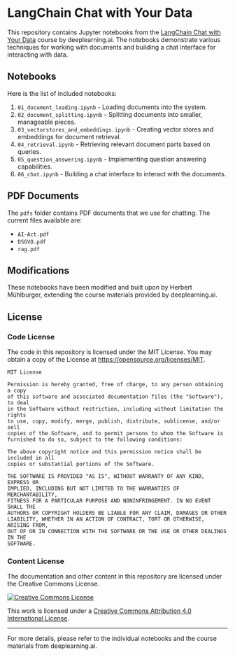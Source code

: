 # LangChain Chat with Your Data

This repository contains Jupyter notebooks from the [LangChain Chat with Your Data](https://learn.deeplearning.ai/courses/langchain-chat-with-your-data) course by deeplearning.ai. The notebooks demonstrate various techniques for working with documents and building a chat interface for interacting with data.

## Notebooks

Here is the list of included notebooks:

1. `01_document_loading.ipynb` - Loading documents into the system.
2. `02_document_splitting.ipynb` - Splitting documents into smaller, manageable pieces.
3. `03_vectorstores_and_embeddings.ipynb` - Creating vector stores and embeddings for document retrieval.
4. `04_retrieval.ipynb` - Retrieving relevant document parts based on queries.
5. `05_question_answering.ipynb` - Implementing question answering capabilities.
6. `06_chat.ipynb` - Building a chat interface to interact with the documents.

## PDF Documents

The `pdfs` folder contains PDF documents that we use for chatting. The current files available are:

- `AI-Act.pdf`
- `DSGVO.pdf`
- `rag.pdf`

## Modifications

These notebooks have been modified and built upon by Herbert Mühlburger, extending the course materials provided by deeplearning.ai.

## License

### Code License

The code in this repository is licensed under the MIT License. You may obtain a copy of the License at https://opensource.org/licenses/MIT.

```text
MIT License

Permission is hereby granted, free of charge, to any person obtaining a copy
of this software and associated documentation files (the "Software"), to deal
in the Software without restriction, including without limitation the rights
to use, copy, modify, merge, publish, distribute, sublicense, and/or sell
copies of the Software, and to permit persons to whom the Software is
furnished to do so, subject to the following conditions:

The above copyright notice and this permission notice shall be included in all
copies or substantial portions of the Software.

THE SOFTWARE IS PROVIDED "AS IS", WITHOUT WARRANTY OF ANY KIND, EXPRESS OR
IMPLIED, INCLUDING BUT NOT LIMITED TO THE WARRANTIES OF MERCHANTABILITY,
FITNESS FOR A PARTICULAR PURPOSE AND NONINFRINGEMENT. IN NO EVENT SHALL THE
AUTHORS OR COPYRIGHT HOLDERS BE LIABLE FOR ANY CLAIM, DAMAGES OR OTHER
LIABILITY, WHETHER IN AN ACTION OF CONTRACT, TORT OR OTHERWISE, ARISING FROM,
OUT OF OR IN CONNECTION WITH THE SOFTWARE OR THE USE OR OTHER DEALINGS IN THE
SOFTWARE.
```

### Content License

The documentation and other content in this repository are licensed under the Creative Commons License.

[![Creative Commons License](https://licensebuttons.net/l/by/4.0/88x31.png)](https://creativecommons.org/licenses/by/4.0/)

This work is licensed under a [Creative Commons Attribution 4.0 International License](https://creativecommons.org/licenses/by/4.0/).

---

For more details, please refer to the individual notebooks and the course materials from deeplearning.ai.